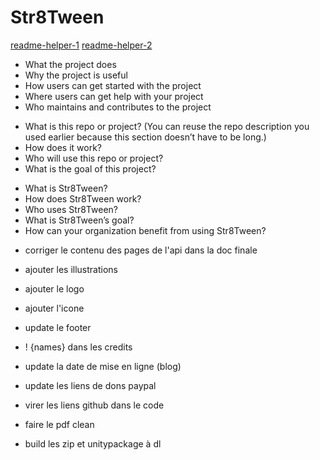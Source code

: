 # Str8Tween

[readme-helper-1](https://docs.github.com/en/repositories/managing-your-repositorys-settings-and-features/customizing-your-repository/about-readmes)
[readme-helper-2](https://github.com/18F/open-source-guide/blob/18f-pages/pages/making-readmes-readable.md)

- What the project does
- Why the project is useful
- How users can get started with the project
- Where users can get help with your project
- Who maintains and contributes to the project

* What is this repo or project? (You can reuse the repo description you used earlier because this section doesn’t have to be long.)
* How does it work?
* Who will use this repo or project?
* What is the goal of this project?

- What is Str8Tween?
- How does Str8Tween work?
- Who uses Str8Tween?
- What is Str8Tween’s goal?
- How can your organization benefit from using Str8Tween?

* corriger le contenu des pages de l'api dans la doc finale
* ajouter les illustrations
* ajouter le logo
* ajouter l'icone
* update le footer

* ! {names} dans les credits
* update la date de mise en ligne (blog)
* update les liens de dons paypal
* virer les liens github dans le code

* faire le pdf clean
* build les zip et unitypackage à dl